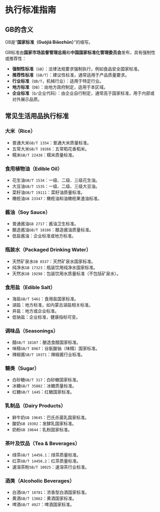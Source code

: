 # 执行标准指南

## GB的含义

GB是“**国家标准（Guójiā Biāozhǔn）**”的缩写。

GB标准由**国家市场监督管理总局**和**中国国家标准化管理委员会**发布，具有强制性或推荐性：

- **强制性标准**（`GB`）：法律法规要求强制执行，例如食品安全国家标准。
- **推荐性标准**（`GB/T`）：建议性标准，通常适用于产品质量要求。
- **行业标准**（`QB/T`，机械行业）：适用于特定行业。
- **地方标准**（`DB`）：由地方政府制定，适用于本区域。
- **企业标准**（`Q/`企业代码）：由企业自行制定，通常高于国家标准，用于内部或对外展示品质。

## 常见生活用品执行标准

### 大米（Rice）

- 普通大米`GB/T 1354`：普通大米质量标准。
- 五常大米`GB/T 19266`：五常稻花香稻米。
- 糯米`GB/T 22438`：糯米质量标准。

### 食用植物油（Edible Oil）

- 花生油`GB/T 1534`：一级、二级、三级花生油。
- 大豆油`GB/T 1535`：一级、二级、三级大豆油。
- 菜籽油`GB/T 19111`：菜籽油质量标准。
- 橄榄油`GB 23347`：橄榄油和油橄榄果渣油标准。

### 酱油（Soy Sauce）

- 普通酱油`GB 2717`：酱油卫生标准。
- 酿造酱油`GB/T 18186`：酿造酱油质量标准。
- 低盐酱油：企业标准或地方标准。

### 瓶装水（Packaged Drinking Water）

- 天然矿泉水`GB 8537`：天然矿泉水国家标准。
- 纯净水`GB 17323`：瓶装饮用纯净水国家标准。
- 天然水`GB 19298`：包装饮用水质量标准（不包括矿泉水）。

### 食用盐（Edible Salt）

- 海盐`GB/T 5461`：食用盐国家标准。
- 湖盐：地方标准，如内蒙古湖盐相关标准。
- 井盐：地方或企业标准。
- 低钠盐：企业标准，健康指标可变。

### 调味品（Seasonings）

- 醋`GB/T 18187`：酿造食醋国家标准。
- 味精`GB/T 8967`：谷氨酸钠（味精）国家标准。
- 辣椒酱`SB/T 10371`：辣椒酱行业标准。

### 糖类（Sugar）

- 白砂糖`GB/T 317`：白砂糖国家标准。
- 冰糖`GB/T 35882`：冰糖质量标准。
- 红糖`GB/T 1445`：红糖国家标准。

### 乳制品（Dairy Products）

- 鲜牛奶`GB 19645`：巴氏杀菌乳国家标准。
- 酸奶`GB 19302`：发酵乳国家标准。
- 奶粉`GB 19644`：乳粉国家标准。

### 茶叶及饮品（Tea & Beverages）

- 绿茶`GB/T 14456.1`：绿茶质量标准。
- 红茶`GB/T 14456.2`：红茶质量标准。
- 速溶茶粉`SB/T 10025`：速溶茶行业标准。

### 酒类（Alcoholic Beverages）

- 白酒`GB/T 10781`：浓香型白酒国家标准。
- 黄酒`GB/T 13662`：黄酒国家标准。
- 啤酒`GB/T 4927`：啤酒国家标准。

